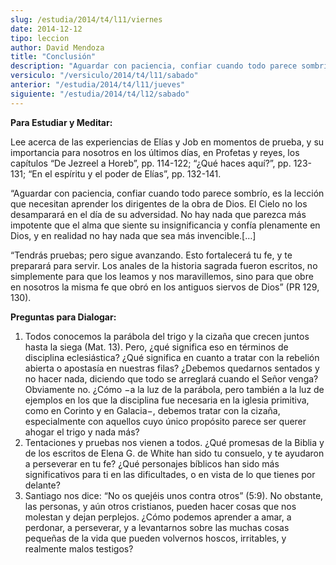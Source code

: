 ```yaml
---
slug: /estudia/2014/t4/l11/viernes
date: 2014-12-12
tipo: leccion
author: David Mendoza
title: "Conclusión"
description: "Aguardar con paciencia, confiar cuando todo parece sombrío, es la lección que necesitan aprender los dirigentes de la obra de Dios. El Cielo no los desamparará en el día de su adversidad. No hay nada que parezca más impotente que el alma que siente su insignificancia y confía plenamente en Dios, y en realidad no hay nada que sea más invencible."
versiculo: "/versiculo/2014/t4/l11/sabado"
anterior: "/estudia/2014/t4/l11/jueves"
siguiente: "/estudia/2014/t4/l12/sabado"
---
```


**Para Estudiar y Meditar:**

Lee acerca de las experiencias de Elías y Job en momentos de prueba, y su importancia para nosotros en los últimos días, en Profetas y reyes, los capítulos “De Jezreel a Horeb”, pp. 114-122; “¿Qué haces aquí?”, pp. 123-131; “En el espíritu y el poder de Elías”, pp. 132-141.

“Aguardar con paciencia, confiar cuando todo parece sombrío, es la lección que necesitan aprender los dirigentes de la obra de Dios. El Cielo no los desamparará en el día de su adversidad. No hay nada que parezca más impotente que el alma que siente su insignificancia y confía plenamente en Dios, y en realidad no hay nada que sea más invencible.[…]

“Tendrás pruebas; pero sigue avanzando. Esto fortalecerá tu fe, y te preparará para servir. Los anales de la historia sagrada fueron escritos, no simplemente para que los leamos y nos maravillemos, sino para que obre en nosotros la misma fe que obró en los antiguos siervos de Dios” (PR 129, 130).

**Preguntas para Dialogar:**

1.  Todos conocemos la parábola del trigo y la cizaña que crecen juntos hasta la siega (Mat. 13). Pero, ¿qué significa eso en términos de disciplina eclesiástica? ¿Qué significa en cuanto a tratar con la rebelión abierta o apostasía en nuestras filas? ¿Debemos quedarnos sentados y no hacer nada, diciendo que todo se arreglará cuando el Señor venga? Obviamente no. ¿Cómo −a la luz de la parábola, pero también a la luz de ejemplos en los que la disciplina fue necesaria en la iglesia primitiva, como en Corinto y en Galacia−, debemos tratar con la cizaña, especialmente con aquellos cuyo único propósito parece ser querer ahogar el trigo y nada más?
2.  Tentaciones y pruebas nos vienen a todos. ¿Qué promesas de la Biblia y de los escritos de Elena G. de White han sido tu consuelo, y te ayudaron a perseverar en tu fe? ¿Qué personajes bíblicos han sido más significativos para ti en las dificultades, o en vista de lo que tienes por delante?
3.  Santiago nos dice: “No os quejéis unos contra otros” (5:9). No obstante, las personas, y aún otros cristianos, pueden hacer cosas que nos molestan y dejan perplejos. ¿Cómo podemos aprender a amar, a perdonar, a perseverar, y a levantarnos sobre las muchas cosas pequeñas de la vida que pueden volvernos hoscos, irritables, y realmente malos testigos?
